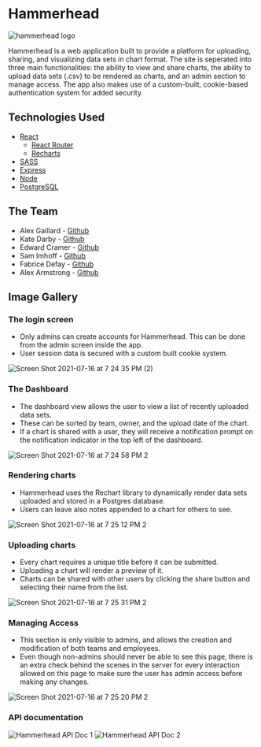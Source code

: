 # Hammerhead

<img src="https://user-images.githubusercontent.com/50185022/126042637-f3bae407-ae38-417c-8012-250451cbd294.png" alt="hammerhead logo">

Hammerhead is a web application built to provide a platform for uploading, sharing, and visualizing data sets in chart format. The site is seperated into three main functionalities: the ability to view and share charts, the ability to upload data sets (.csv) to be rendered as charts, and an admin section to manage access. The app also makes use of a custom-built, cookie-based authentication system for added security.

## Technologies Used
- [React](https://reactjs.org/)
  - [React Router](https://reactrouter.com/)
  - [Recharts](https://recharts.org/en-US/)
- [SASS](https://sass-lang.com/)
- [Express](http://expressjs.com/)
- [Node](https://nodejs.org/en/)
- [PostgreSQL](https://www.postgresql.org/)

## The Team
- Alex Gaillard - [Github](https://github.com/AlexGaillard)
- Kate Darby - [Github](https://github.com/kate-darby)
- Edward Cramer - [Github](https://github.com/EddieCramer)
- Sam Imhoff - [Github](https://github.com/samimhoff)
- Fabrice Defay - [Github](https://github.com/fdefay00)
- Alex Armstrong - [Github](https://github.com/AlexArms)

## Image Gallery
### The login screen
- Only admins can create accounts for Hammerhead. This can be done from the admin screen inside the app.
- User session data is secured with a custom built cookie system.

![Screen Shot 2021-07-16 at 7 24 35 PM (2)](https://user-images.githubusercontent.com/51707305/126017521-9b5d115a-ca2d-4508-bd68-a9ed7e3c7ada.png)
### The Dashboard
- The dashboard view allows the user to view a list of recently uploaded data sets.
- These can be sorted by team, owner, and the upload date of the chart.
- If a chart is shared with a user, they will receive a notification prompt on the notification indicator in the top left of the dashboard.

![Screen Shot 2021-07-16 at 7 24 58 PM 2](https://user-images.githubusercontent.com/51707305/126017550-e56e1580-81d0-4d2a-b5a4-ac56fb780ca0.png)
### Rendering charts
- Hammerhead uses the Rechart library to dynamically render data sets uploaded and stored in a Postgres database.
- Users can leave also notes appended to a chart for others to see.

![Screen Shot 2021-07-16 at 7 25 12 PM 2](https://user-images.githubusercontent.com/51707305/126017594-f23bd641-9a74-4228-9562-092b4235a258.png)
### Uploading charts
- Every chart requires a unique title before it can be submitted.
- Uploading a chart will render a preview of it.
- Charts can be shared with other users by clicking the share button and selecting their name from the list.

![Screen Shot 2021-07-16 at 7 25 31 PM 2](https://user-images.githubusercontent.com/51707305/126017577-51992360-428c-4b80-9fd9-eb12386a01d8.png)
### Managing Access
- This section is only visible to admins, and allows the creation and modification of both teams and employees.
- Even though non-admins should never be able to see this page, there is an extra check behind the scenes in the server for every interaction allowed on this page to make sure the user has admin access before making any changes.

![Screen Shot 2021-07-16 at 7 25 20 PM 2](https://user-images.githubusercontent.com/51707305/126017565-fd4ce792-9e5d-4fb9-9aa0-91440a8a3526.png)

### API documentation

![Hammerhead API Doc 1](https://user-images.githubusercontent.com/50185022/126043494-6567a49f-df9b-4cce-8c3f-d7a3b4b09902.jpg)
![Hammerhead API Doc 2](https://user-images.githubusercontent.com/50185022/126043496-5265cafd-dd52-43aa-9c60-3b7ad2b41cd1.jpg)




